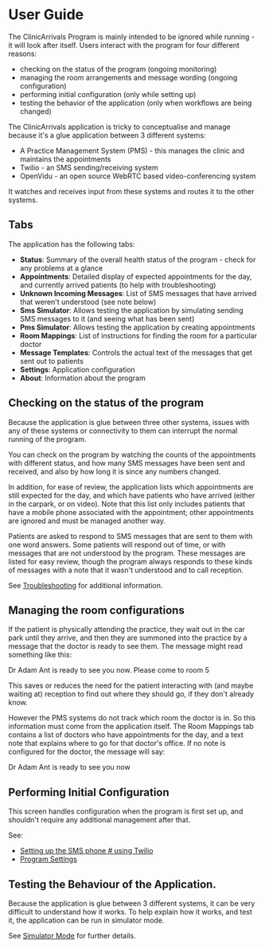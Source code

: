 # User Guide

The ClinicArrivals Program is mainly intended to be ignored while running - it will look after itself. Users interact with the program for four different reasons:

* checking on the status of the program (ongoing monitoring)
* managing the room arrangements and message wording (ongoing configuration)
* performing initial configuration (only while setting up)
* testing the behavior of the application (only when workflows are being changed)

The ClinicArrivals application is tricky to conceptualise and manage because 
it's a glue application between 3 different systems:
* A Practice Management System (PMS) - this manages the clinic and maintains the appointments 
* Twilio - an SMS sending/receiving system
* OpenVidu - an open source WebRTC based video-conferencing system

It watches and receives input from these systems and routes it to the other systems. 

## Tabs

The application has the following tabs: 

* **Status**: Summary of the overall health status of the program - check for any problems at a glance 
* **Appointments**: Detailed display of expected appointments for the day, and currently arrived patients (to help with troubleshooting)
* **Unknown Incoming Messages**: List of SMS messages that have arrived that weren't understood (see note below)
* **Sms Simulator**: Allows testing the application by simulating sending SMS messages to it (and seeing what has been sent)
* **Pms Simulator**: Allows testing the application by creating appointments
* **Room Mappings**: List of instructions for finding the room for a particular doctor
* **Message Templates**: Controls the actual text of the messages that get sent out to patients
* **Settings**: Application configuration
* **About**: Information about the program

## Checking on the status of the program

Because the application is glue between three other systems, issues with any of these systems or connectivity to them can interrupt the normal running of the program.

You can check on the program by watching the counts of the appointments with different status, and how many SMS messages have been sent and received, and also by how long it is since any numbers changed.

In addition, for ease of review, the application lists which appointments are still expected for the day, and which have patients who have arrived (either in the carpark, or on video). Note that this list only includes patients that have a mobile phone associated with the appointment; other appointments are ignored and must be managed another way.

Patients are asked to respond to SMS messages that are sent to them with one word answers. Some patients will respond out of time, or with messages that are not understood by the program. These messages are listed for easy review, though the program always responds to these kinds of messages with a note that it wasn't understood and to call reception.

See [Troubleshooting](Troubleshooting.md) for additional information.

## Managing the room configurations

If the patient is physically attending the practice, they wait out in the car park until they arrive, and then they are summoned into the practice by a message that the doctor is ready to see them. The message might read something like this:

  Dr Adam Ant is ready to see you now. Please come to room 5
  
This saves or reduces the need for the patient interacting with (and maybe waiting at) reception to find out where they should go, if they don't already know.

However the PMS systems do not track which room the doctor is in. So this information must come from the application itself. The Room Mappings tab contains a list of doctors who have appointments for the day, and a text note that explains where to go for that doctor's office. If no note is configured for the doctor, the message will say:

  Dr Adam Ant is ready to see you now

## Performing Initial Configuration 

This screen handles configuration when the program is first set up, and shouldn't require any additional management after that.

See:

* [Setting up the SMS phone # using Twilio](Twilio.md)
* [Program Settings](Settings.md)

## Testing the Behaviour of the Application.

Because the application is glue between 3 different systems, it can be very difficult to understand how it works. To help explain how it works, and test it, the application can be run in simulator mode. 

See [Simulator Mode](Simulator.md) for further details.
